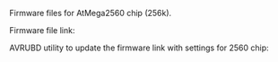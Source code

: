 Firmware files for AtMega2560 chip (256k).

Firmware file link:

AVRUBD utility to update the firmware link with settings for 2560 chip:
